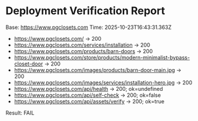 # Deployment Verification Report
Base: https://www.pgclosets.com
Time: 2025-10-23T16:43:31.363Z

- https://www.pgclosets.com/ → 200
- https://www.pgclosets.com/services/installation → 200
- https://www.pgclosets.com/products/barn-doors → 200
- https://www.pgclosets.com/store/products/modern-minimalist-bypass-closet-door → 200
- https://www.pgclosets.com/images/products/barn-door-main.jpg → 200
- https://www.pgclosets.com/images/services/installation-hero.jpg → 200
- https://www.pgclosets.com/api/health → 200; ok=undefined
- https://www.pgclosets.com/api/self-check → 200; ok=false
- https://www.pgclosets.com/api/assets/verify → 200; ok=true

Result: FAIL